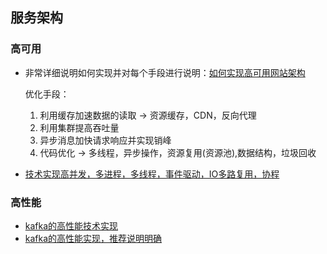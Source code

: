 ## 服务架构


### 高可用

- 非常详细说明如何实现并对每个手段进行说明：[如何实现高可用网站架构](https://www.jianshu.com/p/cec9e8691d14)
  
  优化手段：
  1. 利用缓存加速数据的读取 -> 资源缓存，CDN，反向代理
  2. 利用集群提高吞吐量
  3. 异步消息加快请求响应并实现销峰
  4. 代码优化 -> 多线程，异步操作，资源复用(资源池),数据结构，垃圾回收
   
- [技术实现高并发，多进程，多线程，事件驱动，IO多路复用，协程](https://blog.csdn.net/qq_35067322/article/details/112690803)


### 高性能

- [kafka的高性能技术实现](https://www.bilibili.com/read/cv4635162/)
- [kafka的高性能实现，推荐说明明确](https://www.cnblogs.com/shengyang17/p/14330416.html)